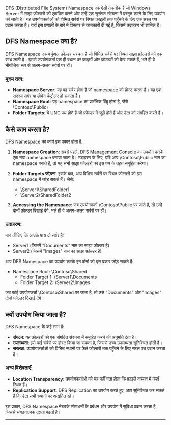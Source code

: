 DFS (Distributed File System) Namespace एक ऐसी तकनीक है जो Windows Server में साझा फ़ोल्डरों को एकत्रित करने और उन्हें एक सुसंगत संरचना में प्रस्तुत करने के लिए उपयोग की जाती है। यह उपयोगकर्ताओं को विभिन्न सर्वरों पर स्थित फ़ाइलों तक पहुँचने के लिए एक सरल पथ प्रदान करता है। यहाँ इस प्रणाली के बारे में विस्तार से जानकारी दी गई है, जिसमें उदाहरण भी शामिल हैं।

## DFS Namespace क्या है?

DFS Namespace एक वर्चुअल फ़ोल्डर संरचना है जो विभिन्न सर्वरों पर स्थित साझा फ़ोल्डरों को एक साथ लाती है। इससे उपयोगकर्ता एक ही स्थान पर फ़ाइलों और फ़ोल्डरों को देख सकते हैं, भले ही वे भौगोलिक रूप से अलग-अलग सर्वरों पर हों।

### मुख्य तत्व:
- **Namespace Server**: यह वह सर्वर होता है जो namespace को होस्ट करता है। यह एक सदस्य सर्वर या डोमेन कंट्रोलर हो सकता है।
- **Namespace Root**: यह namespace का प्रारंभिक बिंदु होता है, जैसे \\Contoso\Public।
- **Folder Targets**: ये UNC पथ होते हैं जो फ़ोल्डर में जुड़े होते हैं और डेटा को संग्रहित करते हैं।

## कैसे काम करता है?

DFS Namespace का कार्य इस प्रकार होता है:

1. **Namespace Creation**: सबसे पहले, DFS Management Console का उपयोग करके एक नया namespace बनाया जाता है। उदाहरण के लिए, यदि आप \\Contoso\Public नाम का namespace बनाते हैं, तो यह सभी साझा फ़ोल्डरों को इस पथ के तहत समूहित करेगा।
  
2. **Folder Targets जोड़ना**: इसके बाद, आप विभिन्न सर्वरों पर स्थित फ़ोल्डरों को इस namespace में जोड़ सकते हैं। जैसे:
   - \\Server1\SharedFolder1
   - \\Server2\SharedFolder2

3. **Accessing the Namespace**: जब उपयोगकर्ता \\Contoso\Public पर जाते हैं, तो उन्हें दोनों फ़ोल्डर दिखाई देंगे, भले ही वे अलग-अलग सर्वरों पर हों।

### उदाहरण:
मान लीजिए कि आपके पास दो सर्वर हैं: 
- Server1 (जिसमें "Documents" नाम का साझा फ़ोल्डर है)
- Server2 (जिसमें "Images" नाम का साझा फ़ोल्डर है)

आप DFS Namespace का उपयोग करके इन दोनों को इस प्रकार जोड़ सकते हैं:
- Namespace Root: \\Contoso\Shared
  - Folder Target 1: \\Server1\Documents
  - Folder Target 2: \\Server2\Images

जब कोई उपयोगकर्ता \\Contoso\Shared पर जाता है, तो उसे "Documents" और "Images" दोनों फ़ोल्डर दिखाई देंगे।

## क्यों उपयोग किया जाता है?

DFS Namespace के कई लाभ हैं:

- **संगठन**: यह फ़ोल्डरों को एक संगठित संरचना में समूहित करने की अनुमति देता है।
- **उपलब्धता**: इसे कई सर्वरों पर होस्ट किया जा सकता है, जिससे उच्च उपलब्धता सुनिश्चित होती है।
- **सरलता**: उपयोगकर्ताओं को विभिन्न स्थानों पर फैले फ़ोल्डरों तक पहुँचने के लिए सरल पथ प्रदान करता है।
  
### अन्य विशेषताएँ:
- **Location Transparency**: उपयोगकर्ताओं को यह नहीं पता होता कि फ़ाइलें वास्तव में कहाँ स्थित हैं।
- **Replication Support**: DFS Replication का उपयोग करते हुए, आप सुनिश्चित कर सकते हैं कि डेटा सभी स्थानों पर अद्यतित रहे।

इस प्रकार, DFS Namespace नेटवर्क संसाधनों के प्रबंधन और उपयोग में सुविधा प्रदान करता है, जिससे संगठनात्मक दक्षता बढ़ती है।

---
